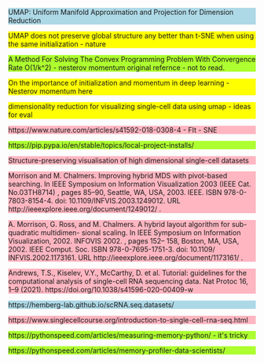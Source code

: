 <style>
.not_read{
    background: lightpink;
}
.not_fully_read{
    background: yellow;
}

.to_use{
    background: lightblue;
}
.done{
    background: greenyellow;
}

</style>

<p class="to_use"> UMAP: Uniform Manifold Approximation and Projection for Dimension Reduction
</p>

<p class="not_fully_read">UMAP does not preserve global structure any better than t-SNE when using the same initialization - nature
</p>


<p class="done"> A Method For Solving The Convex Programming Problem With Convergence Rate O(1/k^2) - nesterov momentum original refernce - not to read.
</p>  

<p class="not_fully_read"> On the importance of initialization and momentum in deep learning - Nesterov momentum here </p>  

<p class = not_fully_read> dimensionality reduction for visualizing single-cell data using umap - ideas for eval </p>


<p class = not_read> https://www.nature.com/articles/s41592-018-0308-4 - FIt - SNE
</p>

<p class="done">https://pip.pypa.io/en/stable/topics/local-project-installs/</p>

<p class="not_read"> Structure-preserving visualisation of high dimensional single-cell datasets</p>
<p class="not_read">
 Morrison and M. Chalmers. Improving hybrid MDS with pivot-based searching. In
IEEE
Symposium on Information Visualization 2003 (IEEE Cat. No.03TH8714)
, pages 85–90, Seattle,
WA, USA, 2003. IEEE. ISBN 978-0-7803-8154-4. doi: 10.1109/INFVIS.2003.1249012. URL
http://ieeexplore.ieee.org/document/1249012/
.
</p>


<p class="not_read">
A. Morrison, G. Ross, and M. Chalmers. A hybrid layout algorithm for sub-quadratic multidimen-
sional scaling. In
IEEE Symposium on Information Visualization, 2002. INFOVIS 2002.
, pages 152–
158, Boston, MA, USA, 2002. IEEE Comput. Soc. ISBN 978-0-7695-1751-3. doi: 10.1109/
INFVIS.2002.1173161. URL
http://ieeexplore.ieee.org/document/1173161/
.
</p>

<p class="not_read">Andrews, T.S., Kiselev, V.Y., McCarthy, D. et al. Tutorial: guidelines for the computational analysis of single-cell RNA sequencing data. Nat Protoc 16, 1–9 (2021). https://doi.org/10.1038/s41596-020-00409-w</p>


<p class="to_use">https://hemberg-lab.github.io/scRNA.seq.datasets/ </p>

<p class="not_read"> https://www.singlecellcourse.org/introduction-to-single-cell-rna-seq.html</p>

<p class="done"> https://pythonspeed.com/articles/measuring-memory-python/   - it's tricky</p>

<p class="done">https://pythonspeed.com/articles/memory-profiler-data-scientists/
</p> 
